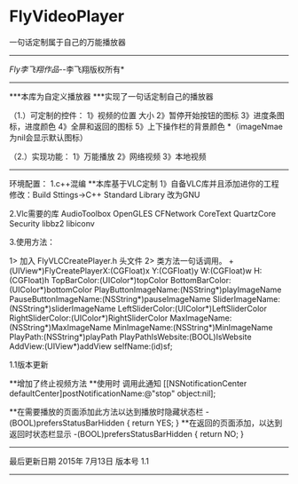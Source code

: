 # FlyVideoPlayer
一句话定制属于自己的万能播放器
***************************************************************

*Fly李飞翔作品-*-李飞翔版权所有*

***************************************************************
***本库为自定义播放器
***实现了一句话定制自己的播放器

（1.）可定制的控件：
1》视频的位置 大小 
2》暂停开始按钮的图标
3》进度条图标，进度颜色
4》全屏和返回的图标
5》上下操作栏的背景颜色
*（imageNmae为nil会显示默认图标）

（2.）实现功能：
1》万能播放
2》网络视频
3》本地视频

********************************************************************
环境配置：
1.c++混编
**本库基于VLC定制
1》自备VLC库并且添加进你的工程
修改：Build Sttings->C++ Standard Library 改为GNU

2.Vlc需要的库
AudioToolbox
OpenGLES
CFNetwork
CoreText
QuartzCore
Security
libbz2
libiconv

3.使用方法：

1> 加入 FlyVLCCreatePlayer.h 头文件
2> 类方法一句话调用。
+(UIView*)FlyCreatePlayerX:(CGFloat)x Y:(CGFloat)y W:(CGFloat)w H:(CGFloat)h TopBarColor:(UIColor*)topColor BottomBarColor:(UIColor*)bottomColor PlayButtonImageName:(NSString*)playImageName PauseButtonImageName:(NSString*)pauseImageName SliderImageName:(NSString*)sliderImageName LeftSliderColor:(UIColor*)LeftSliderColor RightSliderColor:(UIColor*)RightSliderColor MaxImageName:(NSString*)MaxImageName MinImageName:(NSString*)MinImageName PlayPath:(NSString*)playPath PlayPathIsWebsite:(BOOL)IsWebsite AddView:(UIView*)addView selfName:(id)sf;


1.1版本更新

**增加了终止视频方法
**使用时 调用此通知
[[NSNotificationCenter defaultCenter]postNotificationName:@"stop" object:nil];

**在需要播放的页面添加此方法以达到播放时隐藏状态栏
-(BOOL)prefersStatusBarHidden
{
    return YES;
}
**在返回的页面添加，以达到返回时状态栏显示
-(BOOL)prefersStatusBarHidden
{
    return NO;
}


*************************

最后更新日期 2015年 7月13日  版本号 1.1

***********************************
